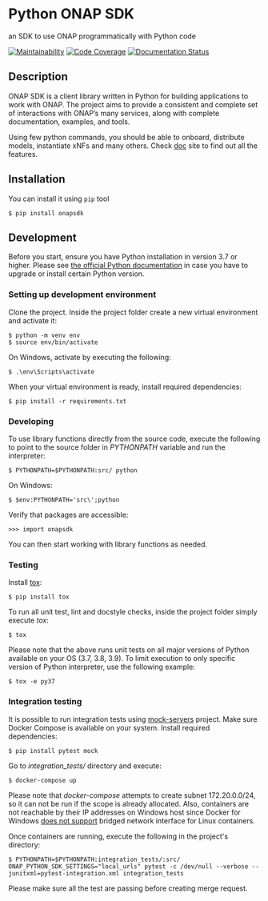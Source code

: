 # Python ONAP SDK

an SDK to use ONAP programmatically with Python code

[![Maintainability](https://api.codeclimate.com/v1/badges/858bb5b1aed4b42da2d2/maintainability)](https://codeclimate.com/github/Orange-OpenSource/python-onapsdk/maintainability)
[![Code Coverage](https://gitlab.com/Orange-OpenSource/lfn/onap/python-onapsdk/badges/master/coverage.svg)](https://gitlab.com/Orange-OpenSource/lfn/onap/python-onapsdk/)
[![Documentation Status](https://readthedocs.org/projects/python-onapsdk/badge/?version=latest)](https://python-onapsdk.readthedocs.io/en/latest/?badge=latest)

## Description

ONAP SDK is a client library written in Python for building applications to work with ONAP. The project aims to provide a consistent and complete set of interactions with ONAP’s many services, along with complete documentation, examples, and tools.

Using few python commands, you should be able to onboard, distribute models, instantiate xNFs and many others. Check [doc](https://python-onapsdk.readthedocs.io/en/latest/index.html) site to find out all the features.

## Installation

You can install it using `pip` tool

```
$ pip install onapsdk
```

## Development

Before you start, ensure you have Python installation in version 3.7 or higher.
Please see [the official Python documentation](https://docs.python.org/3/using/index.html) 
in case you have to upgrade or install certain Python version.

### Setting up development environment

Clone the project. Inside the project folder create a new virtual environment and activate
it:

```
$ python -m venv env
$ source env/bin/activate
```
On Windows, activate by executing the following:

```
$ .\env\Scripts\activate
```

When your virtual environment is ready, install required dependencies:

```
$ pip install -r requirements.txt
```

### Developing

To use library functions directly from the source code, execute the following
to point to the source folder in *PYTHONPATH* variable and run the interpreter:


```
$ PYTHONPATH=$PYTHONPATH:src/ python
```

On Windows:

```
$ $env:PYTHONPATH='src\';python
```

Verify that packages are accessible:

```
>>> import onapsdk
```
You can then start working with library functions as needed.

### Testing

Install [tox](https://tox.readthedocs.io/en/latest/index.html):

```
$ pip install tox
```

To run all unit test, lint and docstyle checks, inside the project folder simply
execute *tox*:

```
$ tox
```

Please note that the above runs unit tests on all major versions of Python available on your
OS (3.7, 3.8, 3.9). To limit execution to only specific version of Python interpreter,
use the following example:

```
$ tox -e py37
```

### Integration testing

It is possible to run integration tests using [mock-servers](https://gitlab.com/Orange-OpenSource/lfn/onap/mock_servers)
project. 
Make sure Docker Compose is available on your system. Install required dependencies:
```
$ pip install pytest mock
```

Go to *integration_tests/* directory and execute:
```
$ docker-compose up
```
Please note that *docker-compose* attempts to create subnet 172.20.0.0/24, so it can not be run if the scope is already allocated.
Also, containers are not reachable by their IP addresses on Windows host since 
Docker for Windows [does not support](https://docs.docker.com/desktop/networking/#known-limitations-for-all-platforms) 
bridged network interface for Linux containers.

Once containers are running, execute the following in the project's directory:
```
$ PYTHONPATH=$PYTHONPATH:integration_tests/:src/ ONAP_PYTHON_SDK_SETTINGS="local_urls" pytest -c /dev/null --verbose --junitxml=pytest-integration.xml integration_tests
```

Please make sure all the test are passing before creating merge request.